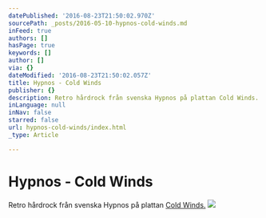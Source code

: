 ```yaml
---
datePublished: '2016-08-23T21:50:02.970Z'
sourcePath: _posts/2016-05-10-hypnos-cold-winds.md
inFeed: true
authors: []
hasPage: true
keywords: []
author: []
via: {}
dateModified: '2016-08-23T21:50:02.057Z'
title: Hypnos - Cold Winds
publisher: {}
description: Retro hårdrock från svenska Hypnos på plattan Cold Winds.
inLanguage: null
inNav: false
starred: false
url: hypnos-cold-winds/index.html
_type: Article

---
```

# Hypnos - Cold Winds

Retro hårdrock från svenska Hypnos på plattan [Cold Winds.][0]
![](https://the-grid-user-content.s3-us-west-2.amazonaws.com/0a09e21f-5533-4570-8cc6-89bdc251eacb.jpg)

[0]: https://open.spotify.com/album/3fMGuowvTSGoQ5ZdSwupNe